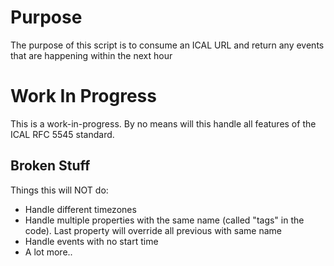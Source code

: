# Purpose

The purpose of this script is to consume an ICAL URL and return any events that are happening within the next hour

# Work In Progress

This is a work-in-progress. By no means will this handle all features of the ICAL RFC 5545 standard.

## Broken Stuff

Things this will NOT do:
 - Handle different timezones
 - Handle multiple properties with the same name (called "tags" in the code). Last property will override all previous with same name
 - Handle events with no start time
 - A lot more..
